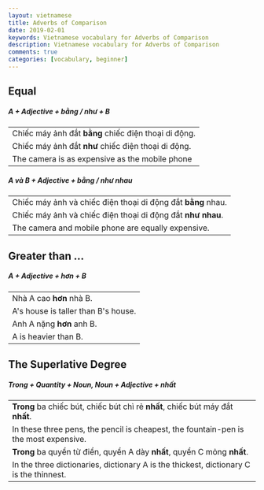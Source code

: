 ```yaml
---
layout: vietnamese
title: Adverbs of Comparison
date: 2019-02-01
keywords: Vietnamese vocabulary for Adverbs of Comparison
description: Vietnamese vocabulary for Adverbs of Comparison
comments: true
categories: [vocabulary, beginner]
---
```


## Equal

<div class="col">
  <h5>A + Adjective + bằng / như + B</h5>
  <table class="table table-striped table-sm">
    <tbody>
      <tr><td>Chiếc máy ảnh đắt <b>bằng</b> chiếc điện thoại di động.</td></tr>
      <tr><td>Chiếc máy ảnh đắt <b>như</b> chiếc điện thoại di động.</td></tr>
      <tr><td>The camera is as expensive as the mobile phone</td></tr>
    </tbody>
  </table>

  <h5>A và B + Adjective + bằng / như nhau</h5>
  <table class="table table-striped table-sm">
    <tbody>
      <tr><td>Chiếc máy ảnh và chiếc điện thoại di động đắt <b>bằng</b> nhau.</td></tr>
      <tr><td>Chiếc máy ảnh và chiếc điện thoại di động đắt <b>như nhau</b>.</td></tr>
      <tr><td>The camera and mobile phone are equally expensive.</td></tr>
    </tbody>
  </table>
</div>

## Greater than ...

<div class="col">
  <h5>A + Adjective + hơn + B</h5>
  <table class="table table-striped table-sm">
    <tbody>
      <tr><td>Nhà A cao <b>hơn</b> nhà B.</td></tr>
      <tr><td>A's house is taller than B's house.</td></tr>
      <tr><td>Anh A nặng <b>hơn</b> anh B.</td></tr>
      <tr><td>A is heavier than B.</td></tr>
    </tbody>
  </table>
</div>

## The Superlative Degree

<div class="col">
  <h5>Trong + Quantity + Noun, Noun + Adjective + nhất</h5>
  <table class="table table-striped table-sm">
    <tbody>
      <tr><td><b>Trong</b> ba chiếc bút, chiếc bút chì rẻ <b>nhất</b>, chiếc bút máy đắt <b>nhất</b>.</td></tr>
      <tr><td>In these three pens, the pencil is cheapest, the fountain-pen is the most expensive.</td></tr>
      <tr><td><b>Trong</b> ba quyển từ điển, quyển A dày <b>nhất</b>, quyển C mỏng <b>nhất</b>.</td></tr>
      <tr><td>In the three dictionaries, dictionary A is the thickest, dictionary C is the thinnest.</td></tr>
    </tbody>
  </table>
</div>